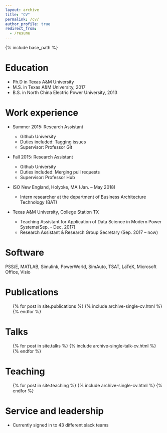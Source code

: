 ```yaml
---
layout: archive
title: "CV"
permalink: /cv/
author_profile: true
redirect_from:
  - /resume
---
```


{% include base_path %}

Education
======
* Ph.D in Texas A&M University
* M.S. in Texas A&M University, 2017
* B.S. in North China Electric Power University, 2013

Work experience
======
* Summer 2015: Research Assistant
  * Github University
  * Duties included: Tagging issues
  * Supervisor: Professor Git

* Fall 2015: Research Assistant
  * Github University
  * Duties included: Merging pull requests
  * Supervisor: Professor Hub

* ISO New England, Holyoke, MA (Jan. – May 2018)
  * Intern researcher at the department of Business Architecture Technology (BAT)
  
* Texas A&M University, College Station TX
  * Teaching Assistant for Application of Data Science in Modern Power Systems(Sep. - Dec. 2017)
  * Research Assistant & Research Group Secretary (Sep. 2017 – now)                                                                            

  
Software
======
PSS/E, MATLAB, Simulink, PowerWorld, SimAuto, TSAT, LaTeX, Microsoft Office, Visio

Publications
======
  <ul>{% for post in site.publications %}
    {% include archive-single-cv.html %}
  {% endfor %}</ul>
  
Talks
======
  <ul>{% for post in site.talks %}
    {% include archive-single-talk-cv.html %}
  {% endfor %}</ul>
  
Teaching
======
  <ul>{% for post in site.teaching %}
    {% include archive-single-cv.html %}
  {% endfor %}</ul>
  
Service and leadership
======
* Currently signed in to 43 different slack teams
